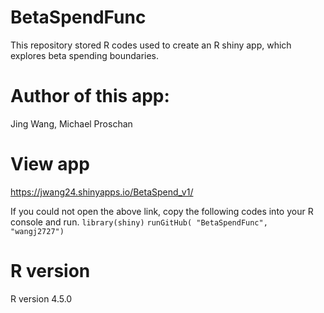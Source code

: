 # BetaSpendFunc
This repository stored R codes used to create an R shiny app, which explores beta spending boundaries.
 
# Author of this app:
Jing Wang, 
Michael Proschan

# View app
https://jwang24.shinyapps.io/BetaSpend_v1/

If you could not open the above link, copy the following codes into your R console and run.
`library(shiny)`
`runGitHub( "BetaSpendFunc", "wangj2727")`

# R version
R version 4.5.0
